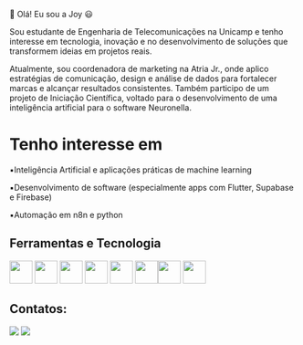 🌟 Olá! Eu sou a Joy 😃

Sou estudante de Engenharia de Telecomunicações na Unicamp e tenho interesse em tecnologia, inovação e no desenvolvimento de soluções que transformem ideias em projetos reais.

Atualmente, sou coordenadora de marketing na Atria Jr., onde aplico estratégias de comunicação, design e análise de dados para fortalecer marcas e alcançar resultados consistentes. Também participo de um projeto de Iniciação Científica, voltado para o desenvolvimento de uma inteligência artificial para o software Neuronella.

Tenho interesse em
=
 ▪️Inteligência Artificial e aplicações práticas de machine learning

▪️Desenvolvimento de software (especialmente apps com Flutter, Supabase e Firebase)

▪️Automação em n8n e python

## Ferramentas e Tecnologia

  <img loading="lazy" src="https://cdn.jsdelivr.net/gh/devicons/devicon@latest/icons/python/python-original.svg" width="40" height="40"/>   <img loading="lazy" src="https://cdn.jsdelivr.net/gh/devicons/devicon@latest/icons/java/java-original-wordmark.svg" width="40" height="40"/>  <img loading="lazy" src="https://cdn.jsdelivr.net/gh/devicons/devicon@latest/icons/flutter/flutter-original.svg" width ="40" height="40"/>  <img loading ="lazy" src="https://cdn.jsdelivr.net/gh/devicons/devicon@latest/icons/firebase/firebase-original-wordmark.svg" width="40" height="40"/>  <img loading="lazy" src="https://cdn.jsdelivr.net/gh/devicons/devicon@latest/icons/html5/html5-original.svg" width="40" height="40" /> 
<img loading="lazy" src="https://cdn.jsdelivr.net/gh/devicons/devicon@latest/icons/css3/css3-original.svg" width="40" height="40" /><img loading="lazy" src="https://cdn.jsdelivr.net/gh/devicons/devicon@latest/icons/photoshop/photoshop-original.svg" width ="40" height="40" /> <img loading="lazy" src="https://cdn.jsdelivr.net/gh/devicons/devicon@latest/icons/canva/canva-original.svg" width ="40" height="40" />


## Contatos:
<div>
<a href = "mailto:joyceqego@gmail.com"><img loading="lazy" src="https://img.shields.io/badge/Gmail-D14836?style=for-the-badge&logo=gmail&logoColor=white" target="_blank"></a>
<a href="https://www.linkedin.com/in/--joycequeiroz/" target="_blank"><img loading="lazy" src="https://img.shields.io/badge/-LinkedIn-%230077B5?style=for-the-badge&logo=linkedin&logoColor=white" target="_blank"></a>   
</div>

          
          
          
  
